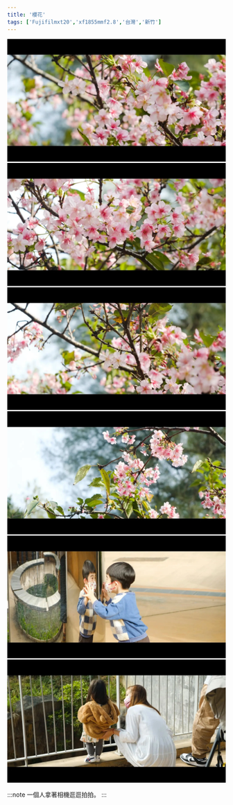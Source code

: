 ```yaml
---
title: '櫻花'
tags: ['Fujifilmxt20','xf1855mmf2.8','台灣','新竹']
---
```

![001](./img/instagram_output/202302/011.webp)
![002](./img/instagram_output/202302/013.webp)
![003](./img/instagram_output/202302/014.webp)
![004](./img/instagram_output/202302/022.webp)
![005](./img/instagram_output/202302/015.webp)
![006](./img/instagram_output/202302/016.webp)

:::note 
一個人拿著相機逛逛拍拍。
:::